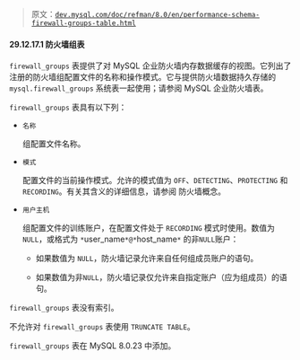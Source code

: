 > 原文：[`dev.mysql.com/doc/refman/8.0/en/performance-schema-firewall-groups-table.html`](https://dev.mysql.com/doc/refman/8.0/en/performance-schema-firewall-groups-table.html)

#### 29.12.17.1 防火墙组表

`firewall_groups` 表提供了对 MySQL 企业防火墙内存数据缓存的视图。它列出了注册的防火墙组配置文件的名称和操作模式。它与提供防火墙数据持久存储的 `mysql.firewall_groups` 系统表一起使用；请参阅 MySQL 企业防火墙表。

`firewall_groups` 表具有以下列：

+   `名称`

    组配置文件名称。

+   `模式`

    配置文件的当前操作模式。允许的模式值为 `OFF`、`DETECTING`、`PROTECTING` 和 `RECORDING`。有关其含义的详细信息，请参阅 防火墙概念。

+   `用户主机`

    组配置文件的训练账户，在配置文件处于 `RECORDING` 模式时使用。数值为 `NULL`，或格式为 `*`user_name`*@*`host_name`*` 的非`NULL`账户：

    +   如果数值为 `NULL`，防火墙记录允许来自任何组成员账户的语句。

    +   如果数值为非`NULL`，防火墙记录仅允许来自指定账户（应为组成员）的语句。

`firewall_groups` 表没有索引。

不允许对 `firewall_groups` 表使用 `TRUNCATE TABLE`。

`firewall_groups` 表在 MySQL 8.0.23 中添加。
